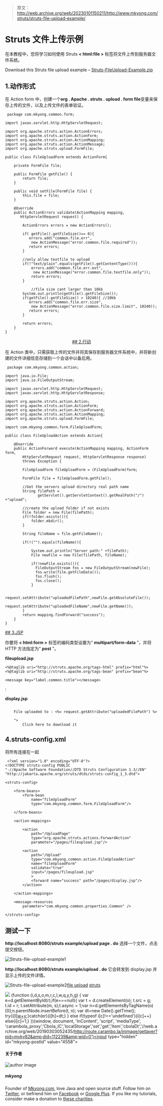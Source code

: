 > 原文：<http://web.archive.org/web/20230101150211/http://www.mkyong.com/struts/struts-file-upload-example/>

# Struts 文件上传示例

在本教程中，您将学习如何使用 Struts **< html:file >** 标签将文件上传到服务器文件系统。

Download this Struts file upload example – [Struts-FileUpload-Example.zip](http://web.archive.org/web/20190303052435/http://www.mkyong.com/wp-content/uploads/2010/04/Struts-FileUpload-Example.zip)

## 1.动作形式

在 Action form 中，创建一个**org . Apache . struts . upload . form file**变量来保存上传的文件，以及上传文件的表单验证。

```
 package com.mkyong.common.form;

import javax.servlet.http.HttpServletRequest;

import org.apache.struts.action.ActionErrors;
import org.apache.struts.action.ActionForm;
import org.apache.struts.action.ActionMapping;
import org.apache.struts.action.ActionMessage;
import org.apache.struts.upload.FormFile;

public class FileUploadForm extends ActionForm{

	private FormFile file;

	public FormFile getFile() {
		return file;
	}

	public void setFile(FormFile file) {
		this.file = file;
	}

	@Override
	public ActionErrors validate(ActionMapping mapping,
	   HttpServletRequest request) {

	    ActionErrors errors = new ActionErrors();

	    if( getFile().getFileSize()== 0){
	       errors.add("common.file.err",
	    	new ActionMessage("error.common.file.required"));
	       return errors;
	    }

	    //only allow textfile to upload
	    if(!"text/plain".equals(getFile().getContentType())){
	        errors.add("common.file.err.ext",
	    	 new ActionMessage("error.common.file.textfile.only"));
	        return errors;
	    }

            //file size cant larger than 10kb
	    System.out.println(getFile().getFileSize());
	    if(getFile().getFileSize() > 10240){ //10kb
	       errors.add("common.file.err.size",
		    new ActionMessage("error.common.file.size.limit", 10240));
	       return errors;
	    }

	    return errors;
	}
} 
```

 <ins class="adsbygoogle" style="display:block; text-align:center;" data-ad-format="fluid" data-ad-layout="in-article" data-ad-client="ca-pub-2836379775501347" data-ad-slot="6894224149">## 2.行动

在 Action 类中，只需获取上传的文件并将其保存到服务器文件系统中，并将新创建的文件详细信息存储到一个会话中以备后用。

```
 package com.mkyong.common.action;

import java.io.File;
import java.io.FileOutputStream;

import javax.servlet.http.HttpServletRequest;
import javax.servlet.http.HttpServletResponse;

import org.apache.struts.action.Action;
import org.apache.struts.action.ActionForm;
import org.apache.struts.action.ActionForward;
import org.apache.struts.action.ActionMapping;
import org.apache.struts.upload.FormFile;

import com.mkyong.common.form.FileUploadForm;

public class FileUploadAction extends Action{

	@Override
	public ActionForward execute(ActionMapping mapping, ActionForm form,
	    HttpServletRequest request, HttpServletResponse response)
	    throws Exception {

	    FileUploadForm fileUploadForm = (FileUploadForm)form;

	    FormFile file = fileUploadForm.getFile();

	    //Get the servers upload directory real path name
	    String filePath = 
               getServlet().getServletContext().getRealPath("/") +"upload";

	    //create the upload folder if not exists
	    File folder = new File(filePath);
	    if(!folder.exists()){
	    	folder.mkdir();
	    }

	    String fileName = file.getFileName();

	    if(!("").equals(fileName)){  

	        System.out.println("Server path:" +filePath);
	        File newFile = new File(filePath, fileName);

	        if(!newFile.exists()){
	          FileOutputStream fos = new FileOutputStream(newFile);
	          fos.write(file.getFileData());
	          fos.flush();
	          fos.close();
	        }  

	        request.setAttribute("uploadedFilePath",newFile.getAbsoluteFile());
	        request.setAttribute("uploadedFileName",newFile.getName());
	    }
		return mapping.findForward("success");
	}
} 
```

 <ins class="adsbygoogle" style="display:block" data-ad-client="ca-pub-2836379775501347" data-ad-slot="8821506761" data-ad-format="auto" data-ad-region="mkyongregion">## 3.JSP

你要将 **< html:form >** 标签的编码类型设置为“ **multipart/form-data** ”，并将 HTTP 方法指定为“ **post** ”。

**fileupload.jsp**

```
<%@taglib uri="http://struts.apache.org/tags-html" prefix="html"%>
<%@taglib uri="http://struts.apache.org/tags-bean" prefix="bean"%>

<message key="label.common.title"></message>

```

<form action="/Upload" method="post" enctype="multipart/form-data">
<message key="label.common.file.label">: <file property="file" size="50"><submit><message key="label.common.button.submit"></message></submit>

**display.jsp**

```

	File uploaded to : <%= request.getAttribute("uploadedFilePath") %>

	">
        Click here to download it

```

## 4.struts-config.xml

将所有连接在一起

```
 <?xml version="1.0" encoding="UTF-8"?>
<!DOCTYPE struts-config PUBLIC 
"-//Apache Software Foundation//DTD Struts Configuration 1.3//EN" 
"http://jakarta.apache.org/struts/dtds/struts-config_1_3.dtd">

<struts-config>

	<form-beans>
		<form-bean
			name="fileUploadForm"
			type="com.mkyong.common.form.FileUploadForm"/>

	</form-beans>

	<action-mappings>

		<action
			path="/UploadPage"
			type="org.apache.struts.actions.ForwardAction"
			parameter="/pages/fileupload.jsp"/>

		<action
			path="/Upload"
			type="com.mkyong.common.action.FileUploadAction"
			name="fileUploadForm"
			validate="true"
			input="/pages/fileupload.jsp"
			>
			<forward name="success" path="/pages/display.jsp"/>
		</action>

	</action-mappings>

	<message-resources
		parameter="com.mkyong.common.properties.Common" />

</struts-config> 
```

## 测试一下

**http://localhost:8080/struts example/upload page . do**
选择一个文件，点击提交按钮。

![Struts-file-upload-example1](img/8ac07aab9536389740970b6106e0b1bd.png "Struts-file-upload-example1")

**http://localhost:8080/struts example/upload . do**
它会转发到 display.jsp 并显示上传的文件详情。

![Struts-file-upload-example2](img/096ac3a3b5c90f4f46e08df514aca583.png "Struts-file-upload-example2")[file upload](http://web.archive.org/web/20190303052435/http://www.mkyong.com/tag/file-upload/) [struts](http://web.archive.org/web/20190303052435/http://www.mkyong.com/tag/struts/)</file></message></form></ins></ins> ![](img/11a2c70b2409ea3b3e91c2547d38594c.png) (function (i,d,s,o,m,r,c,l,w,q,y,h,g) { var e=d.getElementById(r);if(e===null){ var t = d.createElement(o); t.src = g; t.id = r; t.setAttribute(m, s);t.async = 1;var n=d.getElementsByTagName(o)[0];n.parentNode.insertBefore(t, n); var dt=new Date().getTime(); try{i[l][w+y](h,i[l][q+y](h)+'&amp;'+dt);}catch(er){i[h]=dt;} } else if(typeof i[c]!=='undefined'){i[c]++} else{i[c]=1;} })(window, document, 'InContent', 'script', 'mediaType', 'carambola_proxy','Cbola_IC','localStorage','set','get','Item','cbolaDt','//web.archive.org/web/20190303052435/http://route.carambo.la/inimage/getlayer?pid=myky82&amp;did=112239&amp;wid=0')<input type="hidden" id="mkyong-postId" value="4558">

#### 关于作者

![author image](img/e6140508bdcae3b12d919fe6225bf28b.png)

##### mkyong

Founder of [Mkyong.com](http://web.archive.org/web/20190303052435/http://mkyong.com/), love Java and open source stuff. Follow him on [Twitter](http://web.archive.org/web/20190303052435/https://twitter.com/mkyong), or befriend him on [Facebook](http://web.archive.org/web/20190303052435/http://www.facebook.com/java.tutorial) or [Google Plus](http://web.archive.org/web/20190303052435/https://plus.google.com/110948163568945735692?rel=author). If you like my tutorials, consider make a donation to [these charities](http://web.archive.org/web/20190303052435/http://www.mkyong.com/blog/donate-to-charity/).